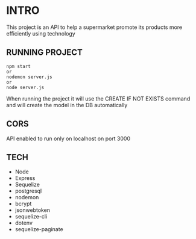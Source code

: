 # INTRO

This project is an API to help a supermarket promote its products more efficiently using technology

## RUNNING PROJECT
```
npm start
or
nodemon server.js
or
node server.js
```

When running the project it will use the CREATE IF NOT EXISTS command and will create the model in the DB automatically

## CORS
API enabled to run only on localhost on port 3000

## TECH

- Node
- Express
- Sequelize
- postgresql
- nodemon
- bcrypt
- jsonwebtoken
- sequelize-cli
- dotenv
- sequelize-paginate